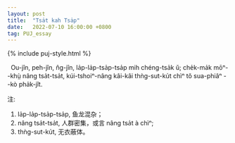 ```yaml
---
layout: post
title:  "Tsa̍t kah Tsa̍p"
date:   2022-07-10 16:00:00 +0800
tag: PUJ_essay
---
```


{% include puj-style.html %}

&nbsp;&nbsp;Ou-jîn, peh-jîn, n̂g-jîn, la̍p-la̍p-tsa̍p-tsa̍p mih chéng-tsa̍k ŭ; che̍k-ma̍k mōⁿ--khṳ̀ nâng tsa̍t-tsa̍t, kúi-tshoiⁿ-nâng kâi-kâi thǹg-sut-ku̍t chìⁿ tŏ sua-phiâⁿ --kò pha̍k-jît.


注:
1. la̍p-la̍p-tsa̍p-tsa̍p, 鱼龙混杂；
2. nâng tsa̍t-tsa̍t, 人群密集，或言 nâng tsa̍t à chìⁿ;
3. thǹg-sut-ku̍t, 无衣蔽体。

